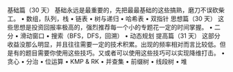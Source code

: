 基础篇（30 天）
基础永远是最重要的，先把最最基础的这些搞熟，磨刀不误砍柴工。
	•	数组，队列，栈
	•	链表
	•	树与递归
	•	哈希表
	•	双指针
思想篇（30 天）
这些思想是投资回报率极高的，强烈推荐每一个小的专题花一定的时间掌握。
	•	二分
	•	滑动窗口
	•	搜索（BFS，DFS，回溯）
	•	动态规划
提高篇（31 天）
这部分收益没那么明显，并且往往需要一定的技术积累。出现的频率相对而言比较低。但是有的题目需要你使用这些技巧。又或者可以使用这些技巧可以实现降维打击。
	•	贪心
	•	分治
	•	位运算
	•	KMP & RK
	•	并查集
	•	前缀树
	•	线段树
	•	堆
